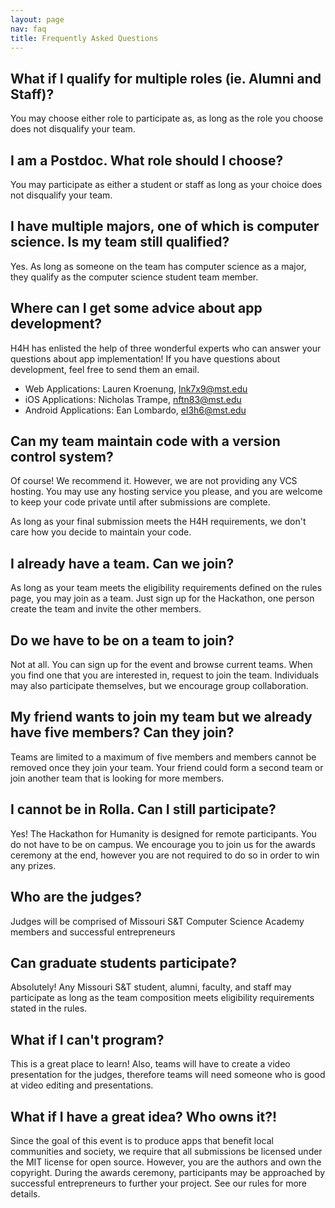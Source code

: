 ```yaml
---
layout: page
nav: faq
title: Frequently Asked Questions
---
```


## What if I qualify for multiple roles (ie. Alumni and Staff)?

You may choose either role to participate as, as long as the role you choose does not disqualify your team.

## I am a Postdoc. What role should I choose?

You may participate as either a student or staff as long as your choice does not disqualify your team.

## I have multiple majors, one of which is computer science. Is my team still qualified?

Yes. As long as someone on the team has computer science as a major, they qualify as the computer science student team member.

## Where can I get some advice about app development?

H4H has enlisted the help of three wonderful experts who can answer
your questions about app implementation! If you have questions about
development, feel free to send them an email.

* Web Applications: Lauren Kroenung, <lnk7x9@mst.edu>
* iOS Applications: Nicholas Trampe, <nftn83@mst.edu>
* Android Applications: Ean Lombardo, <el3h6@mst.edu>


## Can my team maintain code with a version control system?

Of course! We recommend it. However, we are not providing any VCS
hosting. You may use any hosting service you please, and you are
welcome to keep your code private until after submissions are
complete.

As long as your final submission meets the H4H requirements, we don't
care how you decide to maintain your code.


## I already have a team. Can we join?

As long as your team meets the eligibility requirements defined on the rules page, you may join as a team. Just sign up for the Hackathon, one person create the team and invite the other members.

## Do we have to be on a team to join?

Not at all. You can sign up for the event and browse current teams. When you find one that you are interested in, request to join the team. Individuals may also participate themselves, but we encourage group collaboration.

## My friend wants to join my team but we already have five members? Can they join?

Teams are limited to a maximum of five members and members cannot be removed once they join your team. Your friend could form a second team or join another team that is looking for more members.

## I cannot be in Rolla. Can I still participate?

Yes! The Hackathon for Humanity is designed for remote participants. You do not have to be on campus. We encourage you to join us for the awards ceremony at the end, however you are not required to do so in order to win any prizes.

## Who are the judges?

Judges will be comprised of Missouri S&T Computer Science Academy members and successful entrepreneurs

## Can graduate students participate?

Absolutely! Any Missouri S&T student, alumni, faculty, and staff may participate as long as the team composition meets eligibility requirements stated in the rules.

## What if I can't program?

This is a great place to learn! Also, teams will have to create a video presentation for the judges, therefore teams will need someone who is good at video editing and presentations.

## What if I have a great idea? Who owns it?!

Since the goal of this event is to produce apps that benefit local communities and society, we require that all submissions be licensed under the MIT license for open source. However, you are the authors and own the copyright. During the awards ceremony, participants may be approached by successful entrepreneurs to further your project. See our rules for more details.
